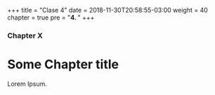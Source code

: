 +++
title = "Clase 4"
date = 2018-11-30T20:58:55-03:00
weight = 40
chapter = true
pre = "<b>4. </b>"
+++

### Chapter X

# Some Chapter title

Lorem Ipsum.
